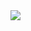 <img src="https://capsule-render.vercel.app/api?type=waving&color=white&height=150&section=header&text=arduino-game&fontSize=40" />
